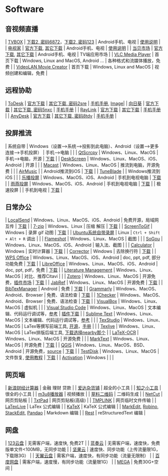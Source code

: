 # Software

## 音视频直播

| [TVBOX](https://leezn.github.io/TVBox) | [下载2, 密码6872](https://www.123pan.com/s/eQ0vjv-Bfx13.html)，[下载2, 密码123](https://tsq.lanzouf.com/b0c4nr91c)  | Android手机、电视  | [使用说明](./TVBox.md) |
| [电视家](https://www.tvapk.net/) | [官方下载](https://www.tvapk.net/), [其它下载](https://www.123pan.com/s/eQ0vjv-LW413.html)  | Android手机、电视  | [使用说明](https://www.tvapk.net/course) |
| [当贝市场](https://www.dangbei.com/)  | [官方下载](https://www.dangbei.com/apps/), [其它下载](https://www.123pan.com/s/eQ0vjv-5W413.html) | Android手机、电视 |  TV端应用市场  |
| [VLC Media Player](https://www.videolan.org/vlc/)   | 首页下载 |  Windows, Linux and MacOS, Android ...  | 各种格式和流媒体播放，免费  |
| [VideoLAN Movie Creator](https://www.videolan.org/vlmc/)   | 首页下载 |  Windows, Linux and MacOS  | 视频创建和编辑，免费  |


## 远程协助

| [ToDesk](https://www.todesk.com/) | [官方下载](https://www.todesk.com/download.html) | [其它下载, 密码2sre](https://wwqe.lanzouy.com/b04wajkcd) | [手机手册](https://www.todesk.com/helpcenter/solo-104.html), [Image](./ToDesk.md)|
| [向日葵](https://sunlogin.oray.com/)  | [官方下载](https://sunlogin.oray.com/download?categ=personal) | [其它下载, 密码5nxc](https://wwqe.lanzouy.com/b04wajk5g) | [手机手册](https://service.oray.com/category/340_1.html)  |
| [RayLink](https://www.raylink.live/)  | [官方下载](https://www.raylink.live/download.html) | [其它下载](https://www.123pan.com/s/eQ0vjv-6W413.html) | [手机手册](https://www.raylink.live/helpcenter/support-1048.html)  |
| [AnyDesk](https://anydesk.com/)      | [官方下载](https://anydesk.com/en/downloads/android) | [其它下载, 密码8tdv](https://wwqe.lanzouy.com/b04wajkef)  | [手机手册]() |

## 投屏推流

| 系统自带  | Windows（设置-->系统-->投影到此电脑）、Android（设置-->更多连接-->手机投屏）  | 手机-->电脑   |     |
| [QtScrcpy](https://github.com/barry-ran/QtScrcpy)  |  Windows、Linux、MacOS  | 手机-->电脑，开源   | [下载](https://www.123pan.com/s/eQ0vjv-yW413.html)  |
| [DeskScreen](https://deskreen.com/) | Windows、Linux、MacOS、iOS、Android | 开源 |   |
| [Macast](https://xfangfang.github.io/Macast/)   |  Windows、Linux、MacOS |  推流到电脑，开源免费 |    |
| [AirMusic](https://www.airmusic.app/)   |   | Android推流到iOS | [下载](https://www.123pan.com/s/eQ0vjv-VW413.html)  |
| [TuneBlade](http://www.tuneblade.com/)   |    | Windows推流到iOS |    |
| [乐播投屏](https://www.lebo.cn/)   | Windows、MacOS、iOS、Android   | 手机到电视电脑 | [下载](https://www.123pan.com/s/eQ0vjv-lOx13.html)   |
| [雨燕投屏](https://www.1001tvs.cn/)   | Windows、MacOS、iOS、Android   | 手机到电视电脑 | [下载](https://www.123pan.com/s/eQ0vjv-7Ox13.html)   |
| 极速投屏   |    | 手机到电视 | [下载](https://www.123pan.com/s/eQ0vjv-lOx13.html)   |
 

## 日常办公

| [LocalSend](https://localsend.org)  | Windows、Linux、MacOS、iOS、Android   | 免费开源，局域网互传   |  [下载](https://www.123pan.com/s/eQ0vjv-Ffx13.html)  |
| [7-zip](https://www.7-zip.org/)  | Windows、Linux  |  压缩 解压 | [下载](https://www.123pan.com/s/eQ0vjv-Xfx13.html)  |
| [ScreenToGif](https://www.screentogif.com/)  | Windows  |  录屏 gif 动图 | [下载](https://www.123pan.com/s/eQ0vjv-wfx13.html)  |
| [Ubuntu系统自带录屏](https://ubuntuhandbook.org/index.php/2020/01/record-ubuntu-desktop-built-in-screen-recorder/) | Linux  | ``Ctrl + Shift + Alt + R`` 调出 |    |
| [Flameshot](https://flameshot.org/)  | Windows、Linux、MacOS  |  截图 |    |
| [SoGou](https://shurufa.sogou.com/)  | Windows、Linux、MacOS、iOS、Android  |  输入法、截图 |    |
| [Calculator](https://iridescent.ink/projects/software/)    |   Windows     |  实时计算器 | [下载](https://www.123pan.com/s/eQ0vjv-Gfx13.html) |
| [Corrector](https://iridescent.ink/projects/software/)    |   Windows     |  去除换行符 | [下载](https://www.123pan.com/s/eQ0vjv-Pfx13.html)  |
| [WPS Office](https://www.wps.cn/)    |   Windows、Linux、MacOS、iOS、Android     |  doc, ppt, pdf, 部分功能免费 | [下载](https://www.wps.cn/product/)  |
| [LibreOffice](https://www.libreoffice.org/)    |   Windows、Linux、MacOS、iOS、Android     |  doc, ppt, pdf，免费 | [下载](https://www.libreoffice.org/download/)  |
| [Literature Management](https://blog.csdn.net/enjoyyl/article/details/46523695) |  Windows、Linux、MacOS | 对比、推荐Citavi |   |
| [Zotero](https://www.zotero.org/) |  Windows、Linux、MacOS  | 开源免费，[插件市场](https://github.com/syt2/zotero-addons)    | [下载](https://www.zotero.org/download/) |
| [JabRef](https://www.jabref.org/) |  Windows、Linux、MacOS  | 开源免费    | [下载](https://www.123pan.com/s/eQ0vjv-cW413.html) |
| [BibTexManager](https://play.google.com/store/apps/details?id=org.eu.thedoc.bibtexmanager) |  Android  |  免费   | [下载](https://www.123pan.com/s/eQ0vjv-yBx13.html) |
| [Grammarly](https://www.grammarly.com/) |  Windows、MacOS、Android、Browser  |  免费、语法检查   | [下载](https://www.grammarly.com/desktop) |
| [1Checker](http://www.1checker.com/) |  Windows、MacOS、Android、Browser  |  免费、语法检查   | [下载](http://www.1checker.com/Products/DownLoad?product=Desktop) |
| [VisualBox](https://www.cgsecurity.org/wiki/TestDisk)  | Windows、Linux、MacOS  | 虚拟机 |    |
| [Visual Studio Code](https://code.visualstudio.com/)    |   Windows、Linux、MacOS  |  文本编辑、代码运行调试等，[参考](https://blog.csdn.net/enjoyyl/article/details/123857521) |  [插件下载](https://www.123pan.com/s/eQ0vjv-9C413.html) |
| [Sublime Text](http://www.sublimetext.com/)    |   Windows、Linux、MacOS  |  文本编辑、代码运行调试等，[参考](https://iridescent.blog.csdn.net/article/details/50057491) |   |
| [TexStudio](https://texstudio.sourceforge.net/) | Windows、Linux、MacOS   | LaTex等撰写前端工具, [开源](https://github.com/texstudio-org/texstudio)，[手册](https://texstudio-org.github.io/)  |   |
| [Texlive](https://tug.org/texlive)  | Windows、Linux、MacOS  | LaTex排版后端工具, [下载选择nearby那个](https://www.tug.org/texlive/acquire-iso.html)  |
| [LaTeX-OCR](https://lukas-blecher.github.io/LaTeX-OCR/)  | Windows、Linux、MacOS  |  开源免费  |   |
| [MarkText](https://www.marktext.cc/)  |  Windows、Linux、MacOS  | 开源免费  | [下载](https://www.123pan.com/s/eQ0vjv-Yfx13.html)    |
| [QGIS](https://www.qgis.org/)  |  Windows、Linux、MacOS、BSD、Android  | 开源免费，[source](https://github.com/qgis/QGIS)  | [下载](https://www.qgis.org/en/site/forusers/download.html)    |
| [TestDisk](https://www.cgsecurity.org/wiki/TestDisk)  | Windows、Linux、MacOS  | 文件恢复, [使用教程](https://iridescent.blog.csdn.net/article/details/125034356)  |  [下载](https://www.123pan.com/s/eQ0vjv-dC413.html)  |
| [Activation](http://win激活.top) | Windows   |     |      |


## 网页端

| [新浪财经计算器](http://finance.sina.com.cn/calc/)  | 金融 理财 贷款 |
| [爱达杂货铺](https://adzhp.xyz/)  | 超全的小工具 |
| [知之小工具](https://www.100xgj.com/)  | 很全的小工具 |
| [m3u8播放器](https://m3u8play.com) | 视频播放 |
| [草料二维码](https://cli.im/)  | 二维码生成  |
| [NetCut](http://netcut.cn) |  网页剪贴板  |
| [TxtPad](http://txtpad.cn) |  网页剪贴板(高级)  |
| [TMPLINK](http://www.tmp.link) |  网页临时文件传输  |
| [LaTexLive](https://www.latexlive.com/)  | LaTex 公式编辑   |
| [KaTeX](https://katex.org/)  | KaTeX 公式编辑   |
| [MarkEdit](https://markdit.com), [Robino](https://typo.robino.dev/), [StackEdit](https://stackedit.io/), [Pandao](https://pandao.github.io/editor.md/en.html)  | Markdown 编辑   |
| [Rest](https://rsted.info.ucl.ac.be/)  |  reStructuredText 编辑 |


## 网盘

| [123云盘](https://www.123pan.com)  | 无需客户端，速度快, 免费2T |
| [蓝奏云](https://www.lanzou.com) | 无需客户端，速度快，免费版单文件<100MB，无同步功能  |
| [坚果云](https://www.jianguoyun.com/) | 速度快、同步功能（上传流量限1G，下载限3G） |
| [天翼云盘](https://cloud.189.cn/) | 需客户端，速度快，有同步功能（流量无限制）  |
| [百度网盘](https://pan.baidu.com/) | 需客户端，速度慢，有同步功能（流量限1G）  |
| [MEGA](https://mega.nz/)  | 免费30G+空间  |




